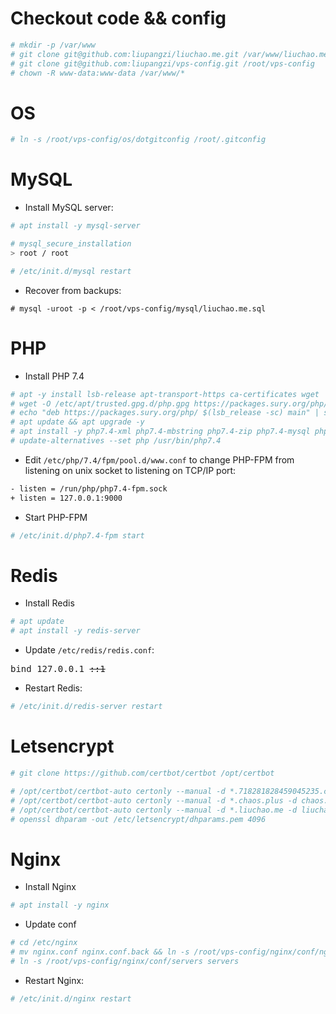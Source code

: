 # Checkout code && config
```bash
# mkdir -p /var/www
# git clone git@github.com:liupangzi/liuchao.me.git /var/www/liuchao.me
# git clone git@github.com:liupangzi/vps-config.git /root/vps-config
# chown -R www-data:www-data /var/www/*
```

# OS
```bash
# ln -s /root/vps-config/os/dotgitconfig /root/.gitconfig
```

# MySQL

- Install MySQL server:
```bash
# apt install -y mysql-server

# mysql_secure_installation
> root / root

# /etc/init.d/mysql restart
```

- Recover from backups:
```
# mysql -uroot -p < /root/vps-config/mysql/liuchao.me.sql
```

# PHP

- Install PHP 7.4
```bash
# apt -y install lsb-release apt-transport-https ca-certificates wget
# wget -O /etc/apt/trusted.gpg.d/php.gpg https://packages.sury.org/php/apt.gpg
# echo "deb https://packages.sury.org/php/ $(lsb_release -sc) main" | sudo tee /etc/apt/sources.list.d/php.list
# apt update && apt upgrade -y
# apt install -y php7.4-xml php7.4-mbstring php7.4-zip php7.4-mysql php7.4 php7.4-opcache php7.4-json php7.4-curl php7.4-bz2 php7.4-cgi php7.4-cli php7.4-fpm php7.4-gmp php7.4-common php7.4-bcmath php7.4-gd
# update-alternatives --set php /usr/bin/php7.4
```

- Edit `/etc/php/7.4/fpm/pool.d/www.conf` to change PHP-FPM from listening on unix socket to listening on TCP/IP port:
```bash
- listen = /run/php/php7.4-fpm.sock
+ listen = 127.0.0.1:9000
``` 

- Start PHP-FPM
```bash
# /etc/init.d/php7.4-fpm start
```

# Redis

- Install Redis
```bash
# apt update
# apt install -y redis-server
```

- Update `/etc/redis/redis.conf`:
<pre>
bind 127.0.0.1 <del>::1</del>
</pre>

- Restart Redis:
```bash
# /etc/init.d/redis-server restart
```

# Letsencrypt
```bash
# git clone https://github.com/certbot/certbot /opt/certbot

# /opt/certbot/certbot-auto certonly --manual -d *.718281828459045235.com -d 718281828459045235.com --agree-tos --manual-public-ip-logging-ok --preferred-challenges dns-01 --server https://acme-v02.api.letsencrypt.org/directory
# /opt/certbot/certbot-auto certonly --manual -d *.chaos.plus -d chaos.plus --agree-tos --manual-public-ip-logging-ok --preferred-challenges dns-01 --server https://acme-v02.api.letsencrypt.org/directory
# /opt/certbot/certbot-auto certonly --manual -d *.liuchao.me -d liuchao.me --agree-tos --manual-public-ip-logging-ok --preferred-challenges dns-01 --server https://acme-v02.api.letsencrypt.org/directory
# openssl dhparam -out /etc/letsencrypt/dhparams.pem 4096
```

# Nginx

- Install Nginx
```bash
# apt install -y nginx
```

- Update conf
```bash
# cd /etc/nginx
# mv nginx.conf nginx.conf.back && ln -s /root/vps-config/nginx/conf/nginx.conf nginx.conf
# ln -s /root/vps-config/nginx/conf/servers servers
```

- Restart Nginx:
```bash
# /etc/init.d/nginx restart
```
